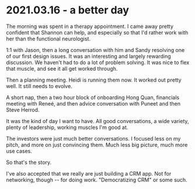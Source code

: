 # 2021.03.16 - a better day
The morning was spent in a therapy appointment. I came away pretty confident that Shannon can help, and especially so that I'd rather work with her than the functional neurologist.

1:1 with Jason, then a long conversation with him and Sandy resolving one of our first design issues. It was an interesting and largely rewarding discussion. We haven't had to do a lot of problem solving. It was nice to flex that muscle, and see it all get worked through.

Then a planning meeting. Heidi is running them now. It worked out pretty well. It still needs to evolve.

A short nap, then a two hour block of onboarding Hong Quan, financials meeting with Reneé, and then advice conversation with Puneet and then Steve Herrod.

It was the kind of day I want to have. All good conversations, a wide variety, plenty of leadership, working muscles I'm good at.

The investors were just much better conversations. I focused less on my pitch, and more on just convincing them. Much less big picture, much more use cases.

So that's the story.

I've also accepted that we really are just building a CRM app. Not for networking, though -- for doing work. "Democratizing CRM" or some such.